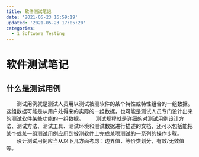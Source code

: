 ```yaml
---
title: 软件测试笔记
date: '2021-05-23 16:59:19'
updated: '2021-05-23 17:05:20'
categories:
  - 1 Software Testing
---
```

# 软件测试笔记

## 什么是测试用例

　　测试用例就是测试人员用以测试被测软件的某个特性或特性组合的一组数据。这组数据可能是从用户处得来的实际的一组数据，也可能是测试人员专门设计出来的测试软件某些功能的一组数据。
　　测试规程就是详细的对测试用例设计方法、测试方法、测试工具、测试环境和测试数据进行描述的文档，还可以包括能把某个或某一组测试用例应用到被测软件上完成某项测试的一系列的操作步骤。
　　设计测试用例应当从以下几方面考虑：边界值，等价类划分，有效/无效值等。
